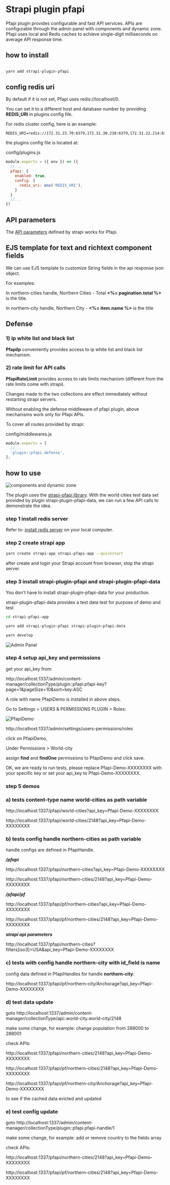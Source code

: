 # Strapi plugin pfapi

Pfapi plugin provides configurable and fast API services. APIs are configurable through the admin panel with components and dynamic zone. Pfapi uses local and Redis caches to achieve single-digit milliseconds on average API response time.

## how to install

```bash

yarn add strapi-plugin-pfapi

```
## config redis uri

By default if it is not set, Pfapi uses redis://localhost/0.

You can set it to a different host and database number by providing **REDIS_URI** in plugins config file.

For redis cluster config, here is an example:

```
REDIS_URI=redis://172.31.23.70:6379,172.31.30.210:6379,172.31.22.214:6379/0

```

the plugins config file is located at:

config/plugins.js

```javascript
module.exports = ({ env }) => ({
  //...
  pfapi: {
    enabled: true,
    config: {
      redis_uri: env('REDIS_URI'),
    }
  }
  //...
})
```

## API parameters

The <a href="https://docs.strapi.io/developer-docs/latest/developer-resources/database-apis-reference/rest/api-parameters.html">API parameters</a> defined by strapi works for Pfapi.


## EJS template for text and richtext component fields

We can use EJS template to customize String fields in the api response json object.

For examples:

In northern-cities handle, Northern Cities - Total **<%= pagination.total %>** is the title.

In northern-city handle,  Northern City - **<%= item.name %>** is the title

## Defense

### 1) ip white list and black list

**PfapiIp** conveniently provides access to ip white list and black list mechanism.

### 2) rate limit for API calls

**PfapiRateLimit** provides access to rate limits mechanism (different from the rate limits come with strapi).

Changes made to the two collections are effect immediately without restarting strapi servers.

Without enabling the defense middleware of pfapi plugin, above mechanisms work only for Pfapi APIs.

To cover all routes provided by strapi:

config/middlewares.js

```javascript
module.exports = [
  //...
  'plugin::pfapi.defense',
];
```

## how to use

![components and dynamic zone](https://github.com/iamsamwen/strapi-plugin-pfapi/blob/main/images/screen-shot2.png)

The plugin uses the <a href="https://github.com/iamsamwen/strapi-pfapi">strapi-pfapi library</a>. With the world cities test data set provided by plugin strapi-plugin-pfapi-data, we can run a few API calls to demonstrate the idea.

### step 1 install redis server

Refer to: <a href="https://redis.io/docs/getting-started/">install redis server</a> on your local computer.

### step 2 create strapi app

```bash
yarn create strapi-app strapi-pfapi-app --quickstart 
```

after create and login your Strapi account from browser, stop the strapi server.

### step 3 install strapi-plugin-pfapi and strapi-plugin-pfapi-data

You don't have to install strapi-plugin-pfapi-data for your production.

strapi-plugin-pfapi-data provides a test data test for purpose of demo and test


```bash
cd strapi-pfapi-app

yarn add strapi-plugin-pfapi strapi-plugin-pfapi-data

yarn develop

```

![Admin Panel](https://github.com/iamsamwen/strapi-plugin-pfapi/blob/main/images/screen-shot1.png)

### step 4 setup api_key and permissions

get your api_key from:

http://localhost:1337/admin/content-manager/collectionType/plugin::pfapi.pfapi-key?page=1&pageSize=10&sort=key:ASC

A role with name PfapiDemo is installed in above steps.

Go to Settings > USERS & PERMISSIONS PLUGIN > Roles:

![PfapiDemo](https://github.com/iamsamwen/strapi-plugin-pfapi/blob/main/images/screen-shot3.png)

http://localhost:1337/admin/settings/users-permissions/roles

click on PfapiDemo,

Under Permissions > World-city

assign **find** and **findOne** permissions to PfapiDemo and click save.

OK, we are ready to run tests, please replace Pfapi-Demo-XXXXXXXX with your specific key or set your api_key to Pfapi-Demo-XXXXXXXX.

### step 5 demos

### a) tests content-type name **world-cities** as path variable

http://localhost:1337/pfapi/world-cities?api_key=Pfapi-Demo-XXXXXXXX

http://localhost:1337/pfapi/world-cities/2148?api_key=Pfapi-Demo-XXXXXXXX

### b) tests config handle **northern-cities** as path variable

handle configs are defined in PfapiHandle.

***/pfapi***

http://localhost:1337/pfapi/northern-cities?api_key=Pfapi-Demo-XXXXXXXX

http://localhost:1337/pfapi/northern-cities/2148?api_key=Pfapi-Demo-XXXXXXXX

***/pfapi/pf***

http://localhost:1337/pfapi/pf/northern-cities?api_key=Pfapi-Demo-XXXXXXXX

http://localhost:1337/pfapi/pf/northern-cities/2148?api_key=Pfapi-Demo-XXXXXXXX

***strapi api parameters***

http://localhost:1337/pfapi/northern-cities?filters[iso3]=USA&api_key=Pfapi-Demo-XXXXXXXX

### c) tests with config handle northern-city with id_field is name

config data defined in PfapiHandles for handle **northern-city**:

http://localhost:1337/pfapi/pf/northern-city/Anchorage?api_key=Pfapi-Demo-XXXXXXXX

### d) test data update

goto http://localhost:1337/admin/content-manager/collectionType/api::world-city.world-city/2148

make some change, for example: change population from 288000 to 288001

check APIs:

http://localhost:1337/pfapi/northern-cities/2148?api_key=Pfapi-Demo-XXXXXXXX

http://localhost:1337/pfapi/pf/northern-cities/2148?api_key=Pfapi-Demo-XXXXXXXX

http://localhost:1337/pfapi/pf/northern-city/Anchorage?api_key=Pfapi-Demo-XXXXXXXX

to see if the cached data evicted and updated

### e) test config update

goto http://localhost:1337/admin/content-manager/collectionType/plugin::pfapi.pfapi-handle/1

make some change, for example: add or remove country to the fields array

check APIs:

http://localhost:1337/pfapi/northern-cities/2148?api_key=Pfapi-Demo-XXXXXXXX

http://localhost:1337/pfapi/pf/northern-cities/2148?api_key=Pfapi-Demo-XXXXXXXX
